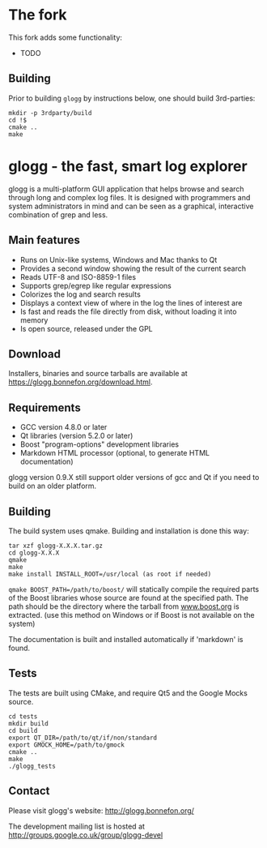 The fork
========

This fork adds some functionality:
- TODO

## Building

Prior to building `glogg` by instructions below, one should build 3rd-parties:
```
mkdir -p 3rdparty/build
cd !$
cmake ..
make
```

glogg - the fast, smart log explorer
=====================================

glogg is a multi-platform GUI application that helps browse and search
through long and complex log files.  It is designed with programmers and
system administrators in mind and can be seen as a graphical, interactive
combination of grep and less.

## Main features

* Runs on Unix-like systems, Windows and Mac thanks to Qt
* Provides a second window showing the result of the current search
* Reads UTF-8 and ISO-8859-1 files
* Supports grep/egrep like regular expressions
* Colorizes the log and search results
* Displays a context view of where in the log the lines of interest are
* Is fast and reads the file directly from disk, without loading it into memory
* Is open source, released under the GPL

## Download

Installers, binaries and source tarballs are available at https://glogg.bonnefon.org/download.html.

## Requirements

* GCC version 4.8.0 or later
* Qt libraries (version 5.2.0 or later)
* Boost "program-options" development libraries
* Markdown HTML processor (optional, to generate HTML documentation)

glogg version 0.9.X still support older versions of gcc and Qt if you need to
build on an older platform.

## Building

The build system uses qmake. Building and installation is done this way:

```
tar xzf glogg-X.X.X.tar.gz
cd glogg-X.X.X
qmake
make
make install INSTALL_ROOT=/usr/local (as root if needed)
```

`qmake BOOST_PATH=/path/to/boost/` will statically compile the required parts of
the Boost libraries whose source are found at the specified path.
The path should be the directory where the tarball from www.boost.org is
extracted.
(use this method on Windows or if Boost is not available on the system)

The documentation is built and installed automatically if 'markdown'
is found.

## Tests

The tests are built using CMake, and require Qt5 and the Google Mocks source.

```
cd tests
mkdir build
cd build
export QT_DIR=/path/to/qt/if/non/standard
export GMOCK_HOME=/path/to/gmock
cmake ..
make
./glogg_tests
```

## Contact

Please visit glogg's website: http://glogg.bonnefon.org/

The development mailing list is hosted at http://groups.google.co.uk/group/glogg-devel
